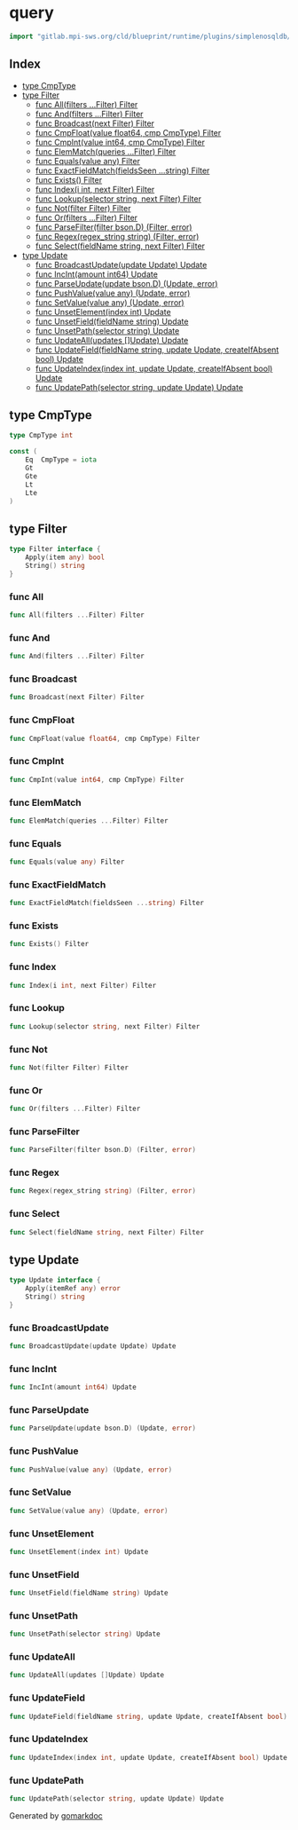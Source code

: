 <!-- Code generated by gomarkdoc. DO NOT EDIT -->

# query

```go
import "gitlab.mpi-sws.org/cld/blueprint/runtime/plugins/simplenosqldb/query"
```

## Index

- [type CmpType](<#CmpType>)
- [type Filter](<#Filter>)
  - [func All\(filters ...Filter\) Filter](<#All>)
  - [func And\(filters ...Filter\) Filter](<#And>)
  - [func Broadcast\(next Filter\) Filter](<#Broadcast>)
  - [func CmpFloat\(value float64, cmp CmpType\) Filter](<#CmpFloat>)
  - [func CmpInt\(value int64, cmp CmpType\) Filter](<#CmpInt>)
  - [func ElemMatch\(queries ...Filter\) Filter](<#ElemMatch>)
  - [func Equals\(value any\) Filter](<#Equals>)
  - [func ExactFieldMatch\(fieldsSeen ...string\) Filter](<#ExactFieldMatch>)
  - [func Exists\(\) Filter](<#Exists>)
  - [func Index\(i int, next Filter\) Filter](<#Index>)
  - [func Lookup\(selector string, next Filter\) Filter](<#Lookup>)
  - [func Not\(filter Filter\) Filter](<#Not>)
  - [func Or\(filters ...Filter\) Filter](<#Or>)
  - [func ParseFilter\(filter bson.D\) \(Filter, error\)](<#ParseFilter>)
  - [func Regex\(regex\_string string\) \(Filter, error\)](<#Regex>)
  - [func Select\(fieldName string, next Filter\) Filter](<#Select>)
- [type Update](<#Update>)
  - [func BroadcastUpdate\(update Update\) Update](<#BroadcastUpdate>)
  - [func IncInt\(amount int64\) Update](<#IncInt>)
  - [func ParseUpdate\(update bson.D\) \(Update, error\)](<#ParseUpdate>)
  - [func PushValue\(value any\) \(Update, error\)](<#PushValue>)
  - [func SetValue\(value any\) \(Update, error\)](<#SetValue>)
  - [func UnsetElement\(index int\) Update](<#UnsetElement>)
  - [func UnsetField\(fieldName string\) Update](<#UnsetField>)
  - [func UnsetPath\(selector string\) Update](<#UnsetPath>)
  - [func UpdateAll\(updates \[\]Update\) Update](<#UpdateAll>)
  - [func UpdateField\(fieldName string, update Update, createIfAbsent bool\) Update](<#UpdateField>)
  - [func UpdateIndex\(index int, update Update, createIfAbsent bool\) Update](<#UpdateIndex>)
  - [func UpdatePath\(selector string, update Update\) Update](<#UpdatePath>)


<a name="CmpType"></a>
## type CmpType



```go
type CmpType int
```

<a name="Eq"></a>

```go
const (
    Eq  CmpType = iota
    Gt
    Gte
    Lt
    Lte
)
```

<a name="Filter"></a>
## type Filter



```go
type Filter interface {
    Apply(item any) bool
    String() string
}
```

<a name="All"></a>
### func All

```go
func All(filters ...Filter) Filter
```



<a name="And"></a>
### func And

```go
func And(filters ...Filter) Filter
```



<a name="Broadcast"></a>
### func Broadcast

```go
func Broadcast(next Filter) Filter
```



<a name="CmpFloat"></a>
### func CmpFloat

```go
func CmpFloat(value float64, cmp CmpType) Filter
```



<a name="CmpInt"></a>
### func CmpInt

```go
func CmpInt(value int64, cmp CmpType) Filter
```



<a name="ElemMatch"></a>
### func ElemMatch

```go
func ElemMatch(queries ...Filter) Filter
```



<a name="Equals"></a>
### func Equals

```go
func Equals(value any) Filter
```



<a name="ExactFieldMatch"></a>
### func ExactFieldMatch

```go
func ExactFieldMatch(fieldsSeen ...string) Filter
```



<a name="Exists"></a>
### func Exists

```go
func Exists() Filter
```



<a name="Index"></a>
### func Index

```go
func Index(i int, next Filter) Filter
```



<a name="Lookup"></a>
### func Lookup

```go
func Lookup(selector string, next Filter) Filter
```



<a name="Not"></a>
### func Not

```go
func Not(filter Filter) Filter
```



<a name="Or"></a>
### func Or

```go
func Or(filters ...Filter) Filter
```



<a name="ParseFilter"></a>
### func ParseFilter

```go
func ParseFilter(filter bson.D) (Filter, error)
```



<a name="Regex"></a>
### func Regex

```go
func Regex(regex_string string) (Filter, error)
```



<a name="Select"></a>
### func Select

```go
func Select(fieldName string, next Filter) Filter
```



<a name="Update"></a>
## type Update



```go
type Update interface {
    Apply(itemRef any) error
    String() string
}
```

<a name="BroadcastUpdate"></a>
### func BroadcastUpdate

```go
func BroadcastUpdate(update Update) Update
```



<a name="IncInt"></a>
### func IncInt

```go
func IncInt(amount int64) Update
```



<a name="ParseUpdate"></a>
### func ParseUpdate

```go
func ParseUpdate(update bson.D) (Update, error)
```



<a name="PushValue"></a>
### func PushValue

```go
func PushValue(value any) (Update, error)
```



<a name="SetValue"></a>
### func SetValue

```go
func SetValue(value any) (Update, error)
```



<a name="UnsetElement"></a>
### func UnsetElement

```go
func UnsetElement(index int) Update
```



<a name="UnsetField"></a>
### func UnsetField

```go
func UnsetField(fieldName string) Update
```



<a name="UnsetPath"></a>
### func UnsetPath

```go
func UnsetPath(selector string) Update
```



<a name="UpdateAll"></a>
### func UpdateAll

```go
func UpdateAll(updates []Update) Update
```



<a name="UpdateField"></a>
### func UpdateField

```go
func UpdateField(fieldName string, update Update, createIfAbsent bool) Update
```



<a name="UpdateIndex"></a>
### func UpdateIndex

```go
func UpdateIndex(index int, update Update, createIfAbsent bool) Update
```



<a name="UpdatePath"></a>
### func UpdatePath

```go
func UpdatePath(selector string, update Update) Update
```



Generated by [gomarkdoc](<https://github.com/princjef/gomarkdoc>)

